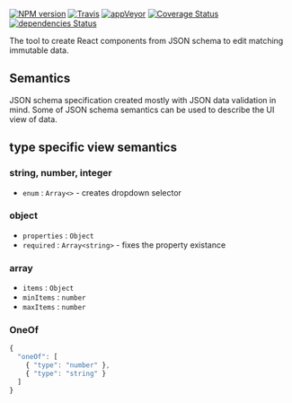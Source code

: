[![NPM version](https://img.shields.io/npm/v/resch.svg)](https://www.npmjs.org/package/resch)
[![Travis](https://travis-ci.org/drom/resch.svg?branch=master)](https://travis-ci.org/drom/resch)
[![appVeyor](https://ci.appveyor.com/api/projects/status/otcvhgxbchj04qfw?svg=true)](https://ci.appveyor.com/project/drom/resch)
[![Coverage Status](https://coveralls.io/repos/github/drom/resch/badge.svg?branch=master)](https://coveralls.io/github/drom/resch?branch=master)
[![dependencies Status](https://david-dm.org/drom/resch/status.svg)](https://david-dm.org/drom/resch)

The tool to create React components from JSON schema to edit matching immutable data.

## Semantics

JSON schema specification created mostly with JSON data validation in mind.
Some of JSON schema semantics can be used to describe the UI view of data.

## type specific view semantics

### string, number, integer

 * `enum` : `Array<>` - creates dropdown selector

### object

 * `properties` : `Object`
 * `required` : `Array<string>` - fixes the property existance

### array

 * `items` : `Object`
 * `minItems` : `number`
 * `maxItems` : `number`

### OneOf

```js
{
  "oneOf": [
    { "type": "number" },
    { "type": "string" }
  ]
}
```
